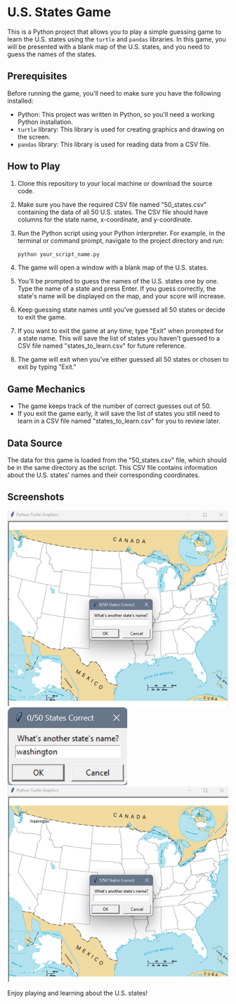 # U.S. States Game

This is a Python project that allows you to play a simple guessing game to learn the U.S. states using the `turtle` and `pandas` libraries. In this game, you will be presented with a blank map of the U.S. states, and you need to guess the names of the states.

## Prerequisites
Before running the game, you'll need to make sure you have the following installed:

- Python: This project was written in Python, so you'll need a working Python installation.
- `turtle` library: This library is used for creating graphics and drawing on the screen.
- `pandas` library: This library is used for reading data from a CSV file.

## How to Play
1. Clone this repository to your local machine or download the source code.

2. Make sure you have the required CSV file named "50_states.csv" containing the data of all 50 U.S. states. The CSV file should have columns for the state name, x-coordinate, and y-coordinate.

3. Run the Python script using your Python interpreter. For example, in the terminal or command prompt, navigate to the project directory and run:

   ```bash
   python your_script_name.py
   ```

4. The game will open a window with a blank map of the U.S. states.

5. You'll be prompted to guess the names of the U.S. states one by one. Type the name of a state and press Enter. If you guess correctly, the state's name will be displayed on the map, and your score will increase.

6. Keep guessing state names until you've guessed all 50 states or decide to exit the game.

7. If you want to exit the game at any time, type "Exit" when prompted for a state name. This will save the list of states you haven't guessed to a CSV file named "states_to_learn.csv" for future reference.

8. The game will exit when you've either guessed all 50 states or chosen to exit by typing "Exit."

## Game Mechanics
- The game keeps track of the number of correct guesses out of 50.
- If you exit the game early, it will save the list of states you still need to learn in a CSV file named "states_to_learn.csv" for you to review later.

## Data Source
The data for this game is loaded from the "50_states.csv" file, which should be in the same directory as the script. This CSV file contains information about the U.S. states' names and their corresponding coordinates.

## Screenshots
![Screenshot 1](screenshots/states_1.png)
![Screenshot 2](screenshots/states_2.png)
![Screenshot 3](screenshots/states_3.png)

Enjoy playing and learning about the U.S. states!
